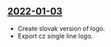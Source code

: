 ## [2022-01-03](https://github.com/faktaoklimatu/graphics/blob/0a2e51116cabf8b1987d1c332da12b4a9dc8299c/Brand/logo/logo-zakladni/sk-logo.ai)

- Create slovak version of logo.
- Export cz single line logo.

